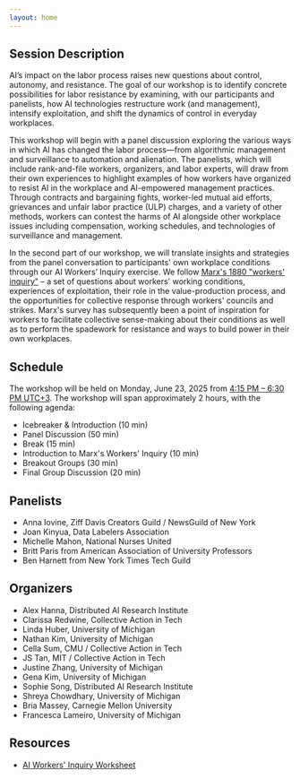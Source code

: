 ```yaml
---
layout: home
---
```


## Session Description

AI’s impact on the labor process raises new questions about control, autonomy, and resistance. The goal of our workshop is to identify concrete possibilities for labor resistance by examining, with our participants and panelists, how AI technologies restructure work (and management), intensify exploitation, and shift the dynamics of control in everyday workplaces.

This workshop will begin with a panel discussion exploring the various ways in which AI has changed the labor process—from algorithmic management and surveillance to automation and alienation. The panelists, which will include rank-and-file workers, organizers, and labor experts, will draw from their own experiences to highlight examples of how workers have organized to resist AI in the workplace and AI-empowered management practices. Through contracts and bargaining fights, worker-led mutual aid efforts, grievances and unfair labor practice (ULP) charges, and a variety of other methods, workers can contest the harms of AI alongside other workplace issues including compensation, working schedules, and technologies of surveillance and management.

In the second part of our workshop, we will translate insights and strategies from the panel conversation to participants' own workplace conditions through our AI Workers’ Inquiry exercise. We follow [Marx's 1880 "workers' inquiry"](https://www.marxists.org/archive/marx/works/1880/04/20.htm) – a set of questions about workers' working conditions, experiences of exploitation, their role in the value-production process, and the opportunities for collective response through workers' councils and strikes. Marx's survey has subsequently been a point of inspiration for workers to facilitate collective sense-making about their conditions as well as to perform the spadework for resistance and ways to build power in their own workplaces.

## Schedule

The workshop will be held on Monday, June 23, 2025 from [4:15 PM – 6:30 PM UTC+3](https://www.timeanddate.com/worldclock/fixedtime.html?msg=FAccT+2025+CRAFT+-+AI+Workers%27+Inquiry+&iso=20250623T1615&p1=26&ah=2&am=15). The workshop will span approximately 2 hours, with the following agenda:

* Icebreaker & Introduction (10 min)
* Panel Discussion (50 min)
* Break (15 min)
* Introduction to Marx's Workers' Inquiry (10 min)
* Breakout Groups (30 min)
* Final Group Discussion (20 min)

## Panelists
* Anna Iovine, Ziff Davis Creators Guild / NewsGuild of New York
* Joan Kinyua, Data Labelers Association
* Michelle Mahon, National Nurses United
* Britt Paris from American Association of University Professors
* Ben Harnett from New York Times Tech Guild

## Organizers
* Alex Hanna, Distributed AI Research Institute
* Clarissa Redwine, Collective Action in Tech
* Linda Huber, University of Michigan
* Nathan Kim, University of Michigan
* Cella Sum, CMU / Collective Action in Tech
* JS Tan, MIT / Collective Action in Tech
* Justine Zhang, University of Michigan
* Gena Kim, University of Michigan
* Sophie Song, Distributed AI Research Institute
* Shreya Chowdhary, University of Michigan
* Bria Massey, Carnegie Mellon University
* Francesca Lameiro, University of Michigan


## Resources
* [AI Workers' Inquiry Worksheet](http://bit.ly/AIworkinquiry)
